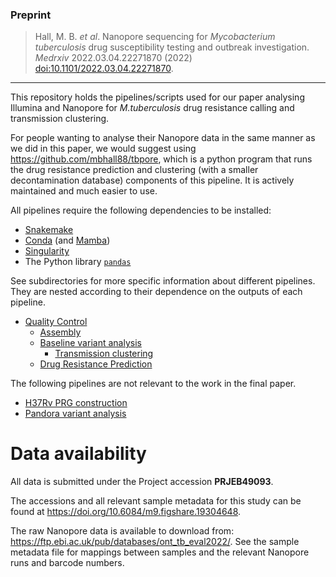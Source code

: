 ### Preprint

> Hall, M. B. *et al*. Nanopore sequencing for *Mycobacterium tuberculosis* drug susceptibility testing and outbreak investigation. *Medrxiv* 2022.03.04.22271870 (2022) [doi:10.1101/2022.03.04.22271870][doi].

[doi]: https://doi.org/10.1101/2022.03.04.22271870

---

This repository holds the pipelines/scripts used for our paper analysing Illumina and
Nanopore for *M.tuberculosis* drug resistance calling and transmission clustering.

For people wanting to analyse their Nanopore data in the same manner as we did in this paper, we would suggest using https://github.com/mbhall88/tbpore, which is a python program that runs the drug resistance prediction and clustering (with a smaller decontamination database) components of this pipeline. It is actively maintained and much easier to use. 

All pipelines require the following dependencies to be installed:
- [Snakemake](https://snakemake.github.io/)
- [Conda](https://docs.conda.io/en/latest/) (and
  [Mamba](https://github.com/mamba-org/mamba))
- [Singularity](https://sylabs.io/docs)
- The Python library [`pandas`](https://pandas.pydata.org/)

See subdirectories for more specific information about different pipelines. They are
nested according to their dependence on the outputs of each pipeline.

- [Quality Control](data/QC)
  - [Assembly](analysis/assembly)
  - [Baseline variant analysis](analysis/baseline_variants)
    - [Transmission clustering](analysis/transmission_clustering)
  - [Drug Resistance Prediction](analysis/resistance_prediction)

The following pipelines are not relevant to the work in the final paper.

- [H37Rv PRG construction](data/H37Rv_PRG)
- [Pandora variant analysis](analysis/pandora_variants)

# Data availability

All data is submitted under the Project accession **PRJEB49093**.

The accessions and all relevant sample metadata for this study can be found at <https://doi.org/10.6084/m9.figshare.19304648>.

The raw Nanopore data is available to download from: <https://ftp.ebi.ac.uk/pub/databases/ont_tb_eval2022/>. See the sample metadata file for mappings between samples and the relevant Nanopore runs and barcode numbers.
